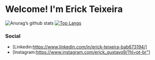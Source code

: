 # Welcome! I'm Erick Teixeira<br>

![Anurag’s github stats](https://github-readme-stats.vercel.app/api?username=Erick-Teixeira&show_icons=true&count_private=true&theme=tokyonight)
[![Top Langs](https://github-readme-stats.vercel.app/api/top-langs/?username=Erick-Teixeira&layout=compact&theme=tokyonight)](https://github.com/Erick-Teixeira/github-readme-stats)<br>

### Social <br>
 - [Linkedin:https://www.linkedin.com/in/erick-teixeira-bab673194/]
 - [Instagram:https://www.instagram.com/erick_gustavo9/?hl=pt-br"]

